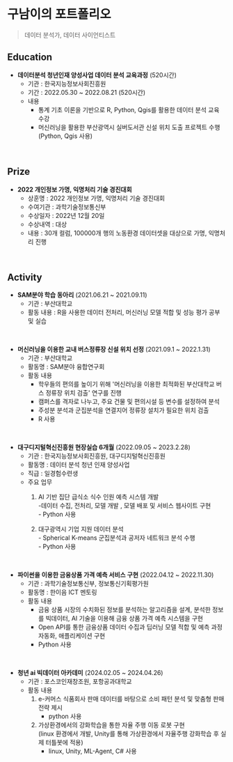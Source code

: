 # 구남이의 포트폴리오
> 데이터 분석가, 데이터 사이언티스트


## Education
+ __데이터분석 청년인재 양성사업 데이터 분석 교육과정__ (520시간)
  + 기관 : 한국지능정보사회진흥원
  + 기간 : 2022.05.30 ~ 2022.08.21 (520시간)
  + 내용
    + 통계 기초 이론을 기반으로 R, Python, Qgis를 활용한 데이터 분석 교육 수강
    + 머신러닝을 활용한 부산광역시 실버도서관 신설 위치 도출 프로젝트 수행 (Python, Qgis 사용)

<br/>

## Prize
+ __2022 개인정보 가명, 익명처리 기술 경진대회__
  + 상훈명 : 2022 개인정보 가명, 익명처리 기술 경진대회
  + 수여기관 : 과학기술정보통신부
  + 수상일자 : 2022년 12월 20일
  + 수상내역 : 대상
  + 내용 : 30개 컬럼, 100000개 행의 노동환경 데이터셋을 대상으로 가명, 익명처리 진행

<br/>

## Activity
+ __SAM분야 학습 동아리__ (2021.06.21 ~ 2021.09.11)
  + 기관 : 부산대학교
  + 활동 내용 : R을 사용한 데이터 전처리, 머신러닝 모델 적합 및 성능 평가 공부 및 실습
<br/>

+ __머신러닝을 이용한 교내 버스정류장 신설 위치 선정__ (2021.09.1 ~ 2022.1.31)
  + 기관 : 부산대학교
  + 활동명 : SAM분야 융합연구회
  + 활동 내용 
    + 학우들의 편의를 높이기 위해 '머신러닝을 이용한 최적화된 부산대학교 버스 정류장 위치 검출' 연구를 진행
    + 캠퍼스를 격자로 나누고, 주요 건물 및 편의시설 등 변수를 설정하여 분석
    + 주성분 분석과 군집분석을 연결지어 정류장 설치가 필요한 위치 검출
    + R 사용
<br/>

+ __대구디지털혁신진흥원 현장실습 6개월__ (2022.09.05 ~ 2023.2.28)
  + 기관 : 한국지능정보사회진흥원, 대구디지털혁신진흥원
  + 활동명 : 데이터 분석 청년 인재 양성사업
  + 직급 : 일경험수련생
  + 주요 업무
    1. AI 기반 집단 급식소 식수 인원 예측 시스템 개발 
    <br/> -데이터 수집, 전처리, 모델 개발 , 모델 배포 및 서비스 웹사이트 구현
    <br/> - Python 사용

    2. 대구광역시 기업 지원 데이터 분석 
    <br/> - Spherical K-means 군집분석과 공저자 네트워크 분석 수행
    <br/> - Python 사용

<br/> 

+ __파이썬을 이용한 금융상품 가격 예측 서비스 구현__ (2022.04.12 ~ 2022.11.30)
   + 기관 : 과학기술정보통신부, 정보통신기획평가원
   +  활동명 : 한이음 ICT 멘토링
   +  활동 내용
      +  금융 상품 시장의 수치화된 정보를 분석하는 알고리즘을 설계, 분석한 정보를 빅데이터, AI 기술을 이용해 금융 상품 가격 예측 시스템을 구현 
      +  Open API를 통한 금융상품 데이터 수집과 딥러닝 모델 적합 및 예측 과정 자동화, 애플리케이션 구현
      +  Python 사용

<br/> 

+ __청년 ai 빅데이터 아카데미__ (2024.02.05 ~ 2024.04.26)
  + 기관 : 포스코인재창조원, 포항공과대학교
  + 활동 내용
    1.   e-커머스 식품회사 판매 데이터를 바탕으로 소비 패턴 분석 및 맞춤형 판매 전략 제시
          + python 사용
    2.   가상환경에서의 강화학습을 통한 자율 주행 이동 로봇 구현 <br/> (linux 환경에서 개발, Unity를 통해 가상환경에서 자율주행 강화학습 후 실제 터틀봇에 적용)
          + linux, Unity, ML-Agent, C# 사용
